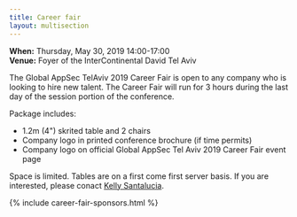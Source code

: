 ```yaml
---
title: Career fair
layout: multisection
---
```


<section markdown="1">

**When:** Thursday, May 30, 2019 14:00-17:00  
**Venue:** Foyer of the InterContinental David Tel Aviv

The Global AppSec TelAviv 2019 Career Fair is open to any company who is looking to hire new talent. The Career Fair will run for 3 hours during the last day of the session portion of the conference.

Package includes:
* 1.2m (4") skrited table and 2 chairs 
* Company logo in printed conference brochure (if time permits)
* Company logo on official Global AppSec Tel Aviv 2019 Career Fair event page

Space is limited. Tables are on a first come first server basis. If you are interested, please conact [Kelly Santalucia](mailto:kelly.santalucia@owasp.org).

</section>

{% include career-fair-sponsors.html %}